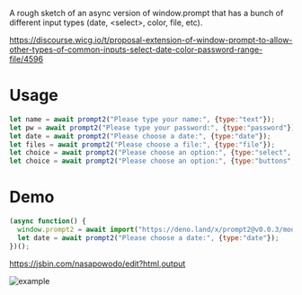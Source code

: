 A rough sketch of an async version of window.prompt that has a bunch of different input types (date, &lt;select>, color, file, etc).

https://discourse.wicg.io/t/proposal-extension-of-window-prompt-to-allow-other-types-of-common-inputs-select-date-color-password-range-file/4596

# Usage

```js
let name = await prompt2("Please type your name:", {type:"text"});
let pw = await prompt2("Please type your password:", {type:"password"});
let date = await prompt2("Please choose a date:", {type:"date"});
let files = await prompt2("Please choose a file:", {type:"file"});
let choice = await prompt2("Please choose an option:", {type:"select", options:[{content:"Thing 1", value:"1"}, {content:"Thing 2", value:"2"}]});
let choice = await prompt2("Please choose an option:", {type:"buttons", options:[{content:"Thing 1", value:"1"}, {content:"Thing 2", value:"2"}]});
```

# Demo

```js
(async function() {
  window.prompt2 = await import("https://deno.land/x/prompt2@v0.0.3/mod.js").then(m => m.default);
  let date = await prompt2("Please choose a date:", {type:"date"});
})();
```

https://jsbin.com/nasapowodo/edit?html,output

![example](https://i.imgur.com/sa2qve2.png)
